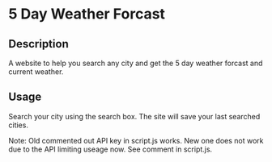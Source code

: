 # 5 Day Weather Forcast

## Description

A website to help you search any city and get the 5 day weather forcast and current weather. 


## Usage

Search your city using the search box. The site will save your last searched cities.

Note: Old commented out API key in script.js works. New one does not work due to the API limiting useage now. See  comment in script.js.

